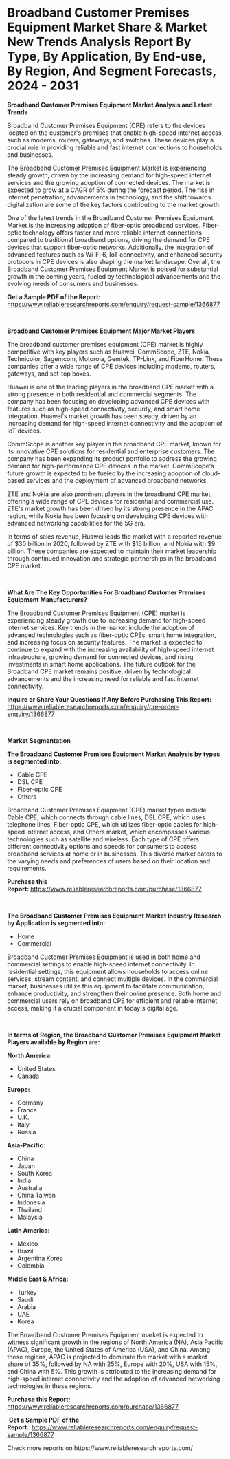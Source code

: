 <p><h1>Broadband Customer Premises Equipment Market Share & Market New Trends Analysis Report By Type, By Application, By End-use, By Region, And Segment Forecasts, 2024 - 2031</h1></p><p><strong>Broadband Customer Premises Equipment Market Analysis and Latest Trends</strong></p>
<p><p>Broadband Customer Premises Equipment (CPE) refers to the devices located on the customer's premises that enable high-speed internet access, such as modems, routers, gateways, and switches. These devices play a crucial role in providing reliable and fast internet connections to households and businesses.</p><p>The Broadband Customer Premises Equipment Market is experiencing steady growth, driven by the increasing demand for high-speed internet services and the growing adoption of connected devices. The market is expected to grow at a CAGR of 5% during the forecast period. The rise in internet penetration, advancements in technology, and the shift towards digitalization are some of the key factors contributing to the market growth.</p><p>One of the latest trends in the Broadband Customer Premises Equipment Market is the increasing adoption of fiber-optic broadband services. Fiber-optic technology offers faster and more reliable internet connections compared to traditional broadband options, driving the demand for CPE devices that support fiber-optic networks. Additionally, the integration of advanced features such as Wi-Fi 6, IoT connectivity, and enhanced security protocols in CPE devices is also shaping the market landscape. Overall, the Broadband Customer Premises Equipment Market is poised for substantial growth in the coming years, fueled by technological advancements and the evolving needs of consumers and businesses.</p></p>
<p><strong>Get a Sample PDF of the Report:&nbsp;</strong> <a href="https://www.reliableresearchreports.com/enquiry/request-sample/1366877">https://www.reliableresearchreports.com/enquiry/request-sample/1366877</a></p>
<p>&nbsp;</p>
<p><strong>Broadband Customer Premises Equipment Major Market Players</strong></p>
<p><p>The broadband customer premises equipment (CPE) market is highly competitive with key players such as Huawei, CommScope, ZTE, Nokia, Technicolor, Sagemcom, Motorola, Gemtek, TP-Link, and FiberHome. These companies offer a wide range of CPE devices including modems, routers, gateways, and set-top boxes.</p><p>Huawei is one of the leading players in the broadband CPE market with a strong presence in both residential and commercial segments. The company has been focusing on developing advanced CPE devices with features such as high-speed connectivity, security, and smart home integration. Huawei's market growth has been steady, driven by an increasing demand for high-speed internet connectivity and the adoption of IoT devices.</p><p>CommScope is another key player in the broadband CPE market, known for its innovative CPE solutions for residential and enterprise customers. The company has been expanding its product portfolio to address the growing demand for high-performance CPE devices in the market. CommScope's future growth is expected to be fueled by the increasing adoption of cloud-based services and the deployment of advanced broadband networks.</p><p>ZTE and Nokia are also prominent players in the broadband CPE market, offering a wide range of CPE devices for residential and commercial use. ZTE's market growth has been driven by its strong presence in the APAC region, while Nokia has been focusing on developing CPE devices with advanced networking capabilities for the 5G era.</p><p>In terms of sales revenue, Huawei leads the market with a reported revenue of $30 billion in 2020, followed by ZTE with $16 billion, and Nokia with $9 billion. These companies are expected to maintain their market leadership through continued innovation and strategic partnerships in the broadband CPE market.</p></p>
<p>&nbsp;</p>
<p><strong>What Are The Key Opportunities For Broadband Customer Premises Equipment Manufacturers?</strong></p>
<p><p>The Broadband Customer Premises Equipment (CPE) market is experiencing steady growth due to increasing demand for high-speed internet services. Key trends in the market include the adoption of advanced technologies such as fiber-optic CPEs, smart home integration, and increasing focus on security features. The market is expected to continue to expand with the increasing availability of high-speed internet infrastructure, growing demand for connected devices, and rising investments in smart home applications. The future outlook for the Broadband CPE market remains positive, driven by technological advancements and the increasing need for reliable and fast internet connectivity.</p></p>
<p><strong>Inquire or Share Your Questions If Any Before Purchasing This Report:</strong> <a href="https://www.reliableresearchreports.com/enquiry/pre-order-enquiry/1366877">https://www.reliableresearchreports.com/enquiry/pre-order-enquiry/1366877</a></p>
<p>&nbsp;</p>
<p><strong>Market Segmentation</strong></p>
<p><strong>The Broadband Customer Premises Equipment Market Analysis by types is segmented into:</strong></p>
<p><ul><li>Cable CPE</li><li>DSL CPE</li><li>Fiber-optic CPE</li><li>Others</li></ul></p>
<p><p>Broadband Customer Premises Equipment (CPE) market types include Cable CPE, which connects through cable lines, DSL CPE, which uses telephone lines, Fiber-optic CPE, which utilizes fiber-optic cables for high-speed internet access, and Others market, which encompasses various technologies such as satellite and wireless. Each type of CPE offers different connectivity options and speeds for consumers to access broadband services at home or in businesses. This diverse market caters to the varying needs and preferences of users based on their location and requirements.</p></p>
<p><strong>Purchase this Report:&nbsp;</strong><a href="https://www.reliableresearchreports.com/purchase/1366877">https://www.reliableresearchreports.com/purchase/1366877</a></p>
<p>&nbsp;</p>
<p><strong>The Broadband Customer Premises Equipment Market Industry Research by Application is segmented into:</strong></p>
<p><ul><li>Home</li><li>Commercial</li></ul></p>
<p><p>Broadband Customer Premises Equipment is used in both home and commercial settings to enable high-speed internet connectivity. In residential settings, this equipment allows households to access online services, stream content, and connect multiple devices. In the commercial market, businesses utilize this equipment to facilitate communication, enhance productivity, and strengthen their online presence. Both home and commercial users rely on broadband CPE for efficient and reliable internet access, making it a crucial component in today's digital age.</p></p>
<p>&nbsp;</p>
<p><strong>In terms of Region, the Broadband Customer Premises Equipment Market Players available by Region are:</strong></p>
<p>
    <p> <strong> North America: </strong>
        <ul>
            <li>United States</li>
            <li>Canada</li>
        </ul>
        </p> 
    <p> <strong> Europe: </strong>
        <ul>
            <li>Germany</li>
            <li>France</li>
            <li>U.K.</li>
            <li>Italy</li>
            <li>Russia</li>
        </ul>
        </p> 
    <p> <strong> Asia-Pacific: </strong>
        <ul>
            <li>China</li>
            <li>Japan</li>
            <li>South Korea</li>
            <li>India</li>
            <li>Australia</li>
            <li>China Taiwan</li>
            <li>Indonesia</li>
            <li>Thailand</li>
            <li>Malaysia</li>
        </ul>
        </p> 
    <p> <strong> Latin America: </strong>
        <ul>
            <li>Mexico</li>
            <li>Brazil</li>
            <li>Argentina Korea</li>
            <li>Colombia</li>
        </ul>
        </p> 
    <p> <strong> Middle East & Africa: </strong>
        <ul>
            <li>Turkey</li>
            <li>Saudi</li>
            <li>Arabia</li>
            <li>UAE</li>
            <li>Korea</li>
        </ul>
    </p>
    </p>
<p><p>The Broadband Customer Premises Equipment market is expected to witness significant growth in the regions of North America (NA), Asia Pacific (APAC), Europe, the United States of America (USA), and China. Among these regions, APAC is projected to dominate the market with a market share of 35%, followed by NA with 25%, Europe with 20%, USA with 15%, and China with 5%. This growth is attributed to the increasing demand for high-speed internet connectivity and the adoption of advanced networking technologies in these regions.</p></p>
<p><strong>Purchase this Report: </strong><a href="https://www.reliableresearchreports.com/purchase/1366877">https://www.reliableresearchreports.com/purchase/1366877</a></p>
<p>&nbsp;<strong>Get a Sample PDF of the Report:&nbsp;&nbsp;</strong><a href="https://www.reliableresearchreports.com/enquiry/request-sample/1366877">https://www.reliableresearchreports.com/enquiry/request-sample/1366877</a></p>
<p><strong></strong></p>
<p>Check more reports on https://www.reliableresearchreports.com/</p>
